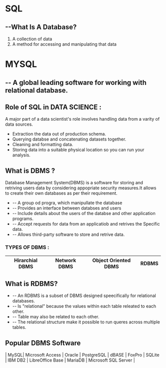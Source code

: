 # SQL 
## --What Is A Database?
1. A collection of data
2. A method for accessing and manipulating that data

# MYSQL 
## -- A global leading software for working with relational database.

## Role of SQL in DATA SCIENCE :
A major part of a data scientist's role involves handling data from a varity of data sources.
* Extraction the data out of production schema.
*  Querying databse and concatenating datasets together.
*  Cleaning and formatting data.
*  Storing data into a suitable physical location so you can run your analysis.

## What is DBMS ?
Database Management System(DBMS) is a software for storing and retriving users data by considering appopriate security measures.It allows to create their own databases as per their requirement.
* -- A group od progra, which manipullate the database
*  -- Provides an interface between databses and users
*  -- Include details about the users of the databse and other application programs.
*  -- Accept requests for data from an applicatiob and retrives the Specific data.
*  -- Allows third-party software to store and retrive data.

### TYPES OF DBMS :
|__Hirarchial DBMS__|__Network DBMS__|__Object Oriented DBMS__|__RDBMS__|
|-------------------|-----------------|-------------------|-------------|
           
## What is RDBMS?
* -- An RDBMS is a subset of DBMS designed speecifically for relational databases.
* -- Is "relational" because the values within each table releated to each other.
* -- Table may also be related to each other.
* -- The relational structure make it possible to run queres across multiple tables.

## Popular DBMS Software

| MySQL| Microsoft Access | Oracle | PostgreSQL | dBASE | FoxPro | SQLite | IBM DB2 | LibreOffice Base | MariaDB | Microsoft SQL Server |





